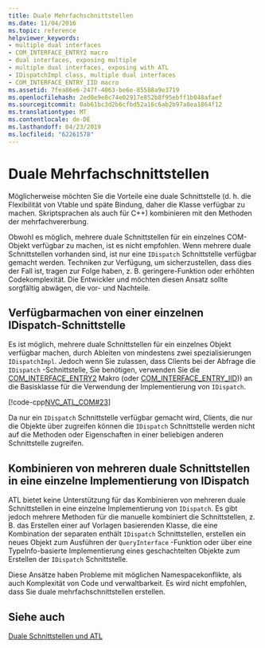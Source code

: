 ```yaml
---
title: Duale Mehrfachschnittstellen
ms.date: 11/04/2016
ms.topic: reference
helpviewer_keywords:
- multiple dual interfaces
- COM_INTERFACE_ENTRY2 macro
- dual interfaces, exposing multiple
- multiple dual interfaces, exposing with ATL
- IDispatchImpl class, multiple dual interfaces
- COM_INTERFACE_ENTRY_IID macro
ms.assetid: 7fea86e6-247f-4063-be6e-85588a9e3719
ms.openlocfilehash: 2ed0e9e8c74e02917e852b8f95ebff1b048afaef
ms.sourcegitcommit: 0ab61bc3d2b6cfbd52a16c6ab2b97a8ea1864f12
ms.translationtype: MT
ms.contentlocale: de-DE
ms.lasthandoff: 04/23/2019
ms.locfileid: "62261578"
---
```

# <a name="multiple-dual-interfaces"></a>Duale Mehrfachschnittstellen

Möglicherweise möchten Sie die Vorteile eine duale Schnittstelle (d. h. die Flexibilität von Vtable und späte Bindung, daher die Klasse verfügbar zu machen. Skriptsprachen als auch für C++) kombinieren mit den Methoden der mehrfachvererbung.

Obwohl es möglich, mehrere duale Schnittstellen für ein einzelnes COM-Objekt verfügbar zu machen, ist es nicht empfohlen. Wenn mehrere duale Schnittstellen vorhanden sind, ist nur eine `IDispatch` Schnittstelle verfügbar gemacht werden. Techniken zur Verfügung, um sicherzustellen, dass dies der Fall ist, tragen zur Folge haben, z. B. geringere-Funktion oder erhöhten Codekomplexität. Die Entwickler und möchten diesen Ansatz sollte sorgfältig abwägen, die vor- und Nachteile.

## <a name="exposing-a-single-idispatch-interface"></a>Verfügbarmachen von einer einzelnen IDispatch-Schnittstelle

Es ist möglich, mehrere duale Schnittstellen für ein einzelnes Objekt verfügbar machen, durch Ableiten von mindestens zwei spezialisierungen `IDispatchImpl`. Jedoch wenn Sie zulassen, dass Clients bei der Abfrage die `IDispatch` -Schnittstelle, Sie benötigen, verwenden Sie die [COM_INTERFACE_ENTRY2](reference/com-interface-entry-macros.md#com_interface_entry2) Makro (oder [COM_INTERFACE_ENTRY_IID](reference/com-interface-entry-macros.md#com_interface_entry_iid))) an die Basisklasse für die Verwendung der Implementierung von `IDispatch`.

[!code-cpp[NVC_ATL_COM#23](../atl/codesnippet/cpp/multiple-dual-interfaces_1.h)]

Da nur ein `IDispatch` Schnittstelle verfügbar gemacht wird, Clients, die nur die Objekte über zugreifen können die `IDispatch` Schnittstelle werden nicht auf die Methoden oder Eigenschaften in einer beliebigen anderen Schnittstelle zugreifen.

## <a name="combining-multiple-dual-interfaces-into-a-single-implementation-of-idispatch"></a>Kombinieren von mehreren duale Schnittstellen in eine einzelne Implementierung von IDispatch

ATL bietet keine Unterstützung für das Kombinieren von mehreren duale Schnittstellen in eine einzelne Implementierung von `IDispatch`. Es gibt jedoch mehrere Methoden für die manuelle kombiniert die Schnittstellen, z. B. das Erstellen einer auf Vorlagen basierenden Klasse, die eine Kombination der separaten enthält `IDispatch` Schnittstellen, erstellen ein neues Objekt zum Ausführen der `QueryInterface` -Funktion oder über eine TypeInfo-basierte Implementierung eines geschachtelten Objekte zum Erstellen der `IDispatch` Schnittstelle.

Diese Ansätze haben Probleme mit möglichen Namespacekonflikte, als auch Komplexität von Code und verwaltbarkeit. Es wird nicht empfohlen, dass Sie duale mehrfachschnittstellen erstellen.

## <a name="see-also"></a>Siehe auch

[Duale Schnittstellen und ATL](../atl/dual-interfaces-and-atl.md)
